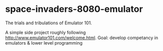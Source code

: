# space-invaders-8080-emulator
The trials and tribulations of Emulator 101.

A simple side project roughly following http://www.emulator101.com/welcome.html.
Goal: develop competancy in emulators & lower level programming
